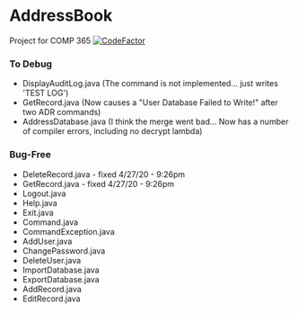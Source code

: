 # AddressBook
Project for COMP 365 [![CodeFactor](https://www.codefactor.io/repository/github/cadeo111/addressbook/badge)](https://www.codefactor.io/repository/github/cadeo111/addressbook)




### To Debug
- DisplayAuditLog.java (The command is not implemented... just writes 'TEST LOG')
- GetRecord.java (Now causes a "User Database Failed to Write!" after two ADR commands)
- AddressDatabase.java (I think the merge went bad... Now has a number of compiler errors, including no decrypt lambda)


### Bug-Free
- DeleteRecord.java  - fixed 4/27/20 - 9:26pm
- GetRecord.java - fixed 4/27/20 - 9:26pm
- Logout.java
- Help.java
- Exit.java
- Command.java
- CommandException.java
- AddUser.java
- ChangePassword.java
- DeleteUser.java
- ImportDatabase.java
- ExportDatabase.java
- AddRecord.java
- EditRecord.java
